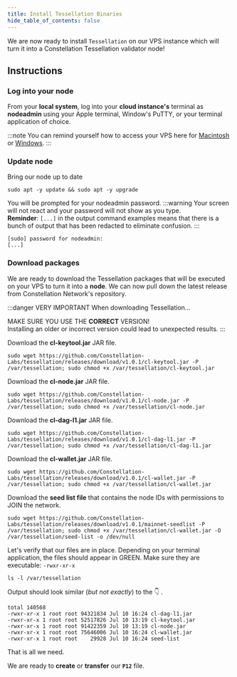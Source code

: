 ```yaml
---
title: Install Tessellation Binaries
hide_table_of_contents: false
---
```


<head>
  <title>Install Tessellation Binaries</title>
  <meta
    name="description"
    content="This document will help to install the necessary Tessellation binaries necessary to turn a VPS into a node."
  />
</head>

We are now ready to install `Tessellation` on our VPS instance which will turn it into a Constellation Tessellation validator node!
## Instructions

### Log into your node

From your **local system**, log into your **cloud instance's** terminal as **nodeadmin** using your Apple terminal, Window's PuTTY, or your terminal application of choice.

:::note
You can remind yourself how to access your VPS here for [Macintosh](/validate/resources/accessMac) or [Windows](/validate/resources/accessWin).
:::

### Update node

Bring our node up to date

```
sudo apt -y update && sudo apt -y upgrade
```

You will be prompted for your nodeadmin password.
:::warning
Your screen will not react and your password will not show as you type.  
**Reminder**: `[...]` in the output command examples means that there is a bunch of output that has been redacted to eliminate confusion. 
:::
```
[sudo] password for nodeadmin:
[...]
```

### Download packages

We are ready to download the Tessellation packages that will be executed on your VPS to turn it into a **node**. We can now pull down the latest release from Constellation Network's repository.

:::danger VERY IMPORTANT
When downloading Tessellation...

MAKE SURE YOU USE THE **CORRECT** VERSION!  
Installing an older or incorrect version could lead to unexpected results.
:::

Download the **cl-keytool.jar** JAR file.
```
sudo wget https://github.com/Constellation-Labs/tessellation/releases/download/v1.0.1/cl-keytool.jar -P /var/tessellation; sudo chmod +x /var/tessellation/cl-keytool.jar
```
Download the **cl-node.jar** JAR file.
```
sudo wget https://github.com/Constellation-Labs/tessellation/releases/download/v1.0.1/cl-node.jar -P /var/tessellation; sudo chmod +x /var/tessellation/cl-node.jar
```
Download the **cl-dag-l1.jar** JAR file.
```
sudo wget https://github.com/Constellation-Labs/tessellation/releases/download/v1.0.1/cl-dag-l1.jar -P /var/tessellation; sudo chmod +x /var/tessellation/cl-dag-l1.jar
```
Download the **cl-wallet.jar** JAR file.
```
sudo wget https://github.com/Constellation-Labs/tessellation/releases/download/v1.0.1/cl-wallet.jar -P /var/tessellation; sudo chmod +x /var/tessellation/cl-wallet.jar
```
Download the **seed list file** that contains the node IDs with permissions to JOIN the network.
```
sudo wget https://github.com/Constellation-Labs/tessellation/releases/download/v1.0.1/mainnet-seedlist -P /var/tessellation; sudo chmod +x /var/tessellation/cl-wallet.jar -O /var/tessellation/seed-list -o /dev/null
```

Let's verify that our files are in place. Depending on your terminal application, the files should appear in GREEN. Make sure they are executable:  `-rwxr-xr-x`

```
ls -l /var/tessellation
```

Output should look similar (*but not exactly*) to the 👇 .

```
total 140568
-rwxr-xr-x 1 root root 94321834 Jul 10 16:24 cl-dag-l1.jar
-rwxr-xr-x 1 root root 52517826 Jul 10 13:19 cl-keytool.jar
-rwxr-xr-x 1 root root 91422359 Jul 10 13:19 cl-node.jar
-rwxr-xr-x 1 root root 75646006 Jul 10 16:24 cl-wallet.jar
-rwxr-xr-x 1 root root    29928 Jul 10 16:24 seed-list
```
That is all we need.

We are ready to **create** or **transfer** our **`P12`** file.